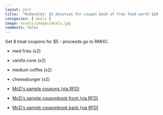 ```yaml
---
layout: post
title:  "McDonalds: $5 donation for coupon book of free food worth $20. Redeem by June 30th 2024"
categories: [ deals ]
image: assets/images/deals.jpg
comments: false
---
```


Get 8 treat coupons for $5 - proceeds go to RMHC.
- med fries (x2)
- vanilla cone (x2)
- medium coffee (x2)
- cheeseburger (x2)

- [McD's sample coupons (via RFD)](https://i.imgur.com/EiIJDv9h.jpg)
- [McD's sample couponbook front (via RFD)](https://i.imgur.com/76MGor6h.jpg)
- [McD's sample couponbook back (via RFD)](https://i.imgur.com/lMHz0iGh.jpg)